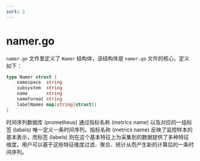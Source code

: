 ```yaml
---
sort: 2
---
```


# namer.go

`namer.go` 文件里定义了 `Namer` 结构体，该结构体是 `namer.go` 文件的核心，定义如下：

```go
type Namer struct {
	namespace  string
	subsystem  string
	name       string
	nameFormat string
	labelNames map[string]struct{}
}
```

时间序列数据库 (prometheus) 通过指标名称 (metrics name) 以及对应的一组标签 (labels) 唯一定义一条时间序列。指标名称 (metrics name) 反映了监控样本的基本表示，而标签 (labels) 则在这个基本特征上为采集到的数据提供了多种特征维度。用户可以基于这些特征维度过滤、聚合、统计从而产生新的计算后的一条时间序列。


